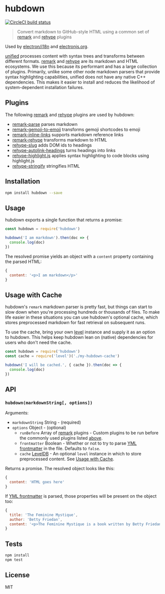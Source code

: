 # hubdown

[![CircleCI build status](https://circleci.com/gh/electron/hubdown/tree/master.svg?style=svg)](https://circleci.com/gh/electron/hubdown/tree/master)

> Convert markdown to GitHub-style HTML using a common set of [remark] and [rehype] plugins

Used by [electron/i18n](https://github.com/electron/i18n)
and [electronjs.org](https://github.com/electron/electronjs.org).

[unified] processes content with syntax trees and transforms between different formats.
[remark] and [rehype] are its markdown and HTML ecosystems.
We use this because its performant and has a large collection of plugins.
Primarily, unlike some other node markdown parsers that provide syntax highlighting
capabilities, unified does not have any native C++ dependencies. This makes
it easier to install and reduces the likelihood of system-dependent installation
failures.

## Plugins

The following [remark] and [rehype] plugins are used by hubdown:

- [remark-parse](http://ghub.io/remark-parse) parses markdown
- [remark-gemoji-to-emoji](http://ghub.io/remark-gemoji-to-emoji) transforms gemoji shortcodes to emoji
- [remark-inline-links](http://ghub.io/remark-inline-links) supports markdown reference links
- [remark-rehype](http://ghub.io/remark-rehype) transforms markdown to HTML
- [rehype-slug](http://ghub.io/rehype-slug) adds DOM ids to headings
- [rehype-autolink-headings](http://ghub.io/rehype-autolink-headings) turns headings into links
- [rehype-highlight.js](http://ghub.io/rehype-highlight) applies syntax highlighting to code blocks using highlight.js
- [rehype-stringify](http://ghub.io/rehype-stringify) stringifies HTML

## Installation

```sh
npm install hubdown --save
```

## Usage

hubdown exports a single function that returns a promise:

```js
const hubdown = require('hubdown')

hubdown('I am markdown').then(doc => {
  console.log(doc)
})
```

The resolved promise yields an object with a `content` property
containing the parsed HTML:

```js
{
  content: '<p>I am markdown</p>'
}
```

## Usage with Cache

hubdown's `remark` markdown parser is pretty fast, but things can start to slow
down when you're processing hundreds or thousands of files. To make life easier
in these situations you can use hubdown's optional cache, which stores
preprocessed markdown for fast retrieval on subsequent runs.

To use the cache, bring your own [level](https://ghub.io/level) instance and
supply it as an option to hubdown. This helps keep hubdown lean on (native)
dependencies for users who don't need the cache.

```js
const hubdown = require('hubdown')
const cache = require('level')('./my-hubdown-cache')

hubdown('I will be cached.', { cache }).then(doc => {
  console.log(doc)
})
```

## API

### `hubdown(markdownString[, options])`

Arguments:

- `markdownString` String - (required)
- `options` Object - (optional)
  - `runBefore` Array of [remark] plugins - Custom plugins to be run before the commonly used plugins listed [above](#plugins).
  - `frontmatter` Boolean - Whether or not to try to parse [YML frontmatter] in
    the file. Defaults to `false`.
  - `cache` [LevelDB](https://ghub.io/level) - An optional `level` instance in which
  to store preprocessed content. See [Usage with Cache](#usage-with-cache).

Returns a promise. The resolved object looks like this:

```js
{
  content: 'HTML goes here'
}
```

If [YML frontmatter] is parsed, those properties will be present on the object too:

```js
{
  title: 'The Feminine Mystique',
  author: 'Betty Friedan',
  content: '<p>The Feminine Mystique is a book written by Betty Friedan which is widely credited with sparking the  beginning of second-wave feminism in the United States.</p>'
}
```

## Tests

```sh
npm install
npm test
```

## License

MIT

[unified]: http://ghub.io/unified
[remark]: http://ghub.io/remark
[rehype]: http://ghub.io/rehype
[YML frontmatter]: https://jekyllrb.com/docs/frontmatter
